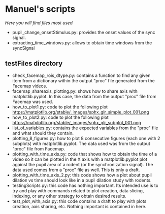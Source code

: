 # Manuel's scripts
*Here you will find files most used*
- pupil_change_onsetStimulus.py: provides the onset values of the sync signal.
- extracting_time_windows.py: allows to obtain time windows from the syncSignal

## testFiles directory
- check_facemap_rois_dtype.py: contains a function to find any given item from a dictionary within the output "proc" file generated from the Facemap videos.
- facemap_shareaxis_plotting.py: shows how to share axis with matplotlib.pyplot. In this case, the data from the output "proc" file from Facemap was used.
-  how_to_plot1.py: code to plot the following plot https://matplotlib.org/stable/_images/sphx_glr_simple_plot_001.png
-  how_to_plot2.py: code to plot the following plot https://matplotlib.org/stable/_images/sphx_glr_subplot_001.png
-  list_of_variables.py: contains the expected variables from the "proc" file and what should they contain.
-  plotting_8_figures.py: how to plot 8 consecutive figures (each one with 2 subplots) with matplotlib.pyplot. The data used was from the output "proc" file from Facemap.
-  plotting_with_time_axis.py: code that shows how to obtain the time of a video so it can be plotted in the X axis with a matplotlib.pyplot plot against the pupil area of a rodent (or the synchronization signal). The data used comes from a "proc" file as well. This is only a draft.
-  plotting_with_time_axis_2.py: this code shows how a plot about pupil dilation vs time should look like in a pupil dilation study with rodents.
-  testingScripts.py: this code has nothing important. Its intended use is to try and play with commands related to plot creation, data slicing, indexing, or any other strategy to obtain desired results.
-  test_plot_with_axis.py: this code contains a draft to play with plots creation, axis sharing, etc. Nothing important is contained in here.

